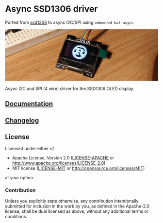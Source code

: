 # Async SSD1306 driver

Ported from [ssd1306](https://crates.io/crates/ssd1306) to async I2C/SPI using `embedded-hal-async`

[![CRIUS display showing the Rust logo](readme_banner.jpg?raw=true)](examples/image_i2c.rs)

Async I2C and SPI (4 wire) driver for the SSD1306 OLED display.

## [Documentation](https://docs.rs/ssd1306-async)

## [Changelog](CHANGELOG.md)

## License

Licensed under either of

- Apache License, Version 2.0 ([LICENSE-APACHE](LICENSE-APACHE) or
  http://www.apache.org/licenses/LICENSE-2.0)
- MIT license ([LICENSE-MIT](LICENSE-MIT) or http://opensource.org/licenses/MIT)

at your option.

### Contribution

Unless you explicitly state otherwise, any contribution intentionally submitted for inclusion in the
work by you, as defined in the Apache-2.0 license, shall be dual licensed as above, without any
additional terms or conditions.
